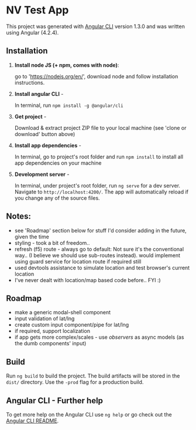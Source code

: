 # NV Test App

This project was generated with [Angular CLI](https://github.com/angular/angular-cli) version 1.3.0 and was written using Angular (4.2.4).


## Installation

1. **Install node JS (+ npm, comes with node)**:

    go to 'https://nodejs.org/en/', download node and follow installation instructions.

2. **Install angular CLI** -

    In terminal, run `npm install -g @angular/cli`

3. **Get project** -

    Download & extract project ZIP file to your local machine (see 'clone or download' button above)

4. **Install app dependencies** -

    In terminal, go to project's root folder and run `npm install` to install all app dependencies on your machine

5. **Development server** -

    In terminal, under project's root folder, run `ng serve` for a dev server. Navigate to `http://localhost:4200/`. The app will automatically reload if you change any of the source files.


## Notes:

* see 'Roadmap' section below for stuff I'd consider adding in the future, given the time
* styling - took a bit of freedom..
* refresh (f5) route - always go to default: Not sure it's the conventional way..
    (I believe we should use sub-routes instead). would implement using guard service for location route if required still
* used devtools assistance to simulate location and test browser's current location
* I've never dealt with location/map based code before.. FYI :)


## Roadmap

*  make a generic modal-shell component
* input validation of lat/lng
* create custom input component/pipe for lat/lng
* if required, support localization
* if app gets more complex/scales - use *observers* as async models (as the dumb components' input)

## Build

Run `ng build` to build the project. The build artifacts will be stored in the `dist/` directory. Use the `-prod` flag for a production build.

## Angular CLI - Further help

To get more help on the Angular CLI use `ng help` or go check out the [Angular CLI README](https://github.com/angular/angular-cli/blob/master/README.md).
